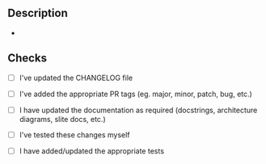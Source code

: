 ## Description

* <!-- Fill with a bullet point list of the changes in this PR -->

<!-- Add screenshots / loom recordings / videos if changes are visual -->

## Checks

- [ ] I've updated the CHANGELOG file
- [ ] I've added the appropriate PR tags (eg. major, minor, patch, bug, etc.)
- [ ] I have updated the documentation as required (docstrings, architecture diagrams, slite docs, etc.)
- [ ] I've tested these changes myself
- [ ] I have added/updated the appropriate tests

